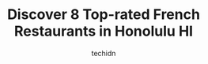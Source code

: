 ---
layout: ampstory
image: https://i0.wp.com/www.depkes.org/wp-content/uploads/2023/06/french-restaurants-0-in-honolulu-hi-1685790554.jpeg?resize=640,853
author: techidn
featured: false
description: Discover the impressive array of French Restaurants options in Honolulu HI, where you can find 8 of the largest French Restaurants establishments in the area. From renowned classics to hidde
title: Discover 8 Top-rated French Restaurants in Honolulu HI
cover:
   title: Discover 8 Top-rated French Restaurants in Honolulu HI
   subtitle: Rickpate
   background: https://www.depkes.org/wp-content/uploads/2023/06/french-restaurants-0-in-honolulu-hi-1685790554.jpeg

pages: 
 - layout: thirds
   top: <h1>#1 Le Crêpe Café</h1>
   bottom: "<p>Greeted by friendly staff. I was in a group with vegan and gluten free dietary needs, and the staff were able to accommodate both styles of crepes using mixed veg, balsam</p>"
   background: https://www.depkes.org/wp-content/uploads/2023/06/french-restaurants-1-in-honolulu-hi-1685790555.jpeg
   backgroundblur: true
 - layout: thirds
   top: <h1>#2 La Mer</h1>
   bottom: "<p>We had the most beautiful dinner here to celebrate our baby moon and recent engagement. The food was unique and delicious! Service was amazing! They acknowledged our cele</p>"
   background: https://www.depkes.org/wp-content/uploads/2023/06/french-restaurants-2-in-honolulu-hi-1685790555.jpeg
   cta:
      link: https://www.depkes.org/blog/discover-8-top-rated-french-restaurants-in-honolulu-hi/
      text: Discover 8 Top-rated French Restaurants in Honolulu HI
 - layout: thirds
   top: <h1>#3 Ducs Bistro</h1>
   bottom: "<p>1188 Maunakea St, Honolulu, HI 96817, United States</p>"
   background: https://www.depkes.org/wp-content/uploads/2023/06/french-restaurants-3-in-honolulu-hi-1685790555.jpeg
   cta:
      link: https://www.depkes.org/blog/discover-8-top-rated-french-restaurants-in-honolulu-hi/
      text: Discover 8 Top-rated French Restaurants in Honolulu HI
 - layout: thirds
   top: <h1>#4 La Vie</h1>
   bottom: "<p>383 Kalaimoku St, Honolulu, HI 96815, United States</p>"
   background: https://images.unsplash.com/photo-1527066579998-dbbae57f45ce?ixlib=rb-4.0.3&ixid=MnwxMjA3fDB8MHxwaG90by1wYWdlfHx8fGVufDB8fHx8&auto=format&fit=crop&w=640&h=853&q=80
   cta:
      link: https://www.depkes.org/blog/discover-8-top-rated-french-restaurants-in-honolulu-hi/
      text: Discover 8 Top-rated French Restaurants in Honolulu HI
 - layout: thirds
   top: <h1>#5 Stage Restaurant</h1>
   bottom: "<p>1250 Kapiolani Blvd, Honolulu, HI 96814, United States</p>"
   background: https://images.unsplash.com/photo-1510906594845-bc082582c8cc?ixlib=rb-4.0.3&ixid=MnwxMjA3fDB8MHxwaG90by1wYWdlfHx8fGVufDB8fHx8&auto=format&fit=crop&w=640&h=853&q=80
   cta:
      link: https://www.depkes.org/blog/discover-8-top-rated-french-restaurants-in-honolulu-hi/
      text: Discover 8 Top-rated French Restaurants in Honolulu HI
 - layout: thirds
   top: <h1>#6 natuRe waikiki</h1>
   bottom: "<p>413 Seaside Ave #2F, Honolulu, HI 96815, United States</p>"
   background: https://images.unsplash.com/photo-1484589065579-248aad0d8b13?ixlib=rb-4.0.3&ixid=MnwxMjA3fDB8MHxwaG90by1wYWdlfHx8fGVufDB8fHx8&auto=format&fit=crop&w=640&h=853&q=80
   cta:
      link: https://www.depkes.org/blog/discover-8-top-rated-french-restaurants-in-honolulu-hi/
      text: Discover 8 Top-rated French Restaurants in Honolulu HI
 - layout: thirds
   top: <h1>#7 Bistro A Un</h1>
   bottom: "<p>1960 Kapiolani Blvd STE 107, Honolulu, HI 96826, United States</p>"
   background: https://images.unsplash.com/photo-1567095761054-7a02e69e5c43?ixlib=rb-4.0.3&ixid=MnwxMjA3fDB8MHxwaG90by1wYWdlfHx8fGVufDB8fHx8&auto=format&fit=crop&w=640&h=853&q=80
   cta:
      link: https://www.depkes.org/blog/discover-8-top-rated-french-restaurants-in-honolulu-hi/
      text: Discover 8 Top-rated French Restaurants in Honolulu HI
 - layout: thirds
   middle: Continue reading...
   background: https://images.unsplash.com/photo-1557672172-298e090bd0f1?ixlib=rb-4.0.3&ixid=MnwxMjA3fDB8MHxwaG90by1wYWdlfHx8fGVufDB8fHx8&auto=format&fit=crop&w=640&h=853&q=80
   cta:
      link: https://www.depkes.org/blog/discover-8-top-rated-french-restaurants-in-honolulu-hi/
      text: Discover 8 Top-rated French Restaurants in Honolulu HI
      
---